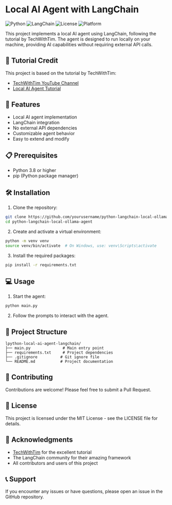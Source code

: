 # Local AI Agent with LangChain

![Python](https://img.shields.io/badge/python-3.8+-blue.svg)
![LangChain](https://img.shields.io/badge/LangChain-0.1.0-orange.svg)
![License](https://img.shields.io/badge/license-MIT-green.svg)
![Platform](https://img.shields.io/badge/platform-macOS%20|%20Windows%20|%20Linux-lightgrey.svg)

This project implements a local AI agent using LangChain, following the tutorial by TechWithTim. The agent is designed to run locally on your machine, providing AI capabilities without requiring external API calls.

## 🎥 Tutorial Credit

This project is based on the tutorial by TechWithTim:
- [TechWithTim YouTube Channel](https://www.youtube.com/@TechWithTim)
- [Local AI Agent Tutorial](https://www.youtube.com/watch?v=E4l91XKQSgw)

## 🚀 Features

- Local AI agent implementation
- LangChain integration
- No external API dependencies
- Customizable agent behavior
- Easy to extend and modify

## 📋 Prerequisites

- Python 3.8 or higher
- pip (Python package manager)

## 🛠️ Installation

1. Clone the repository:
```bash
git clone https://github.com/yourusername/python-langchain-local-ollama-agent.git
cd python-langchain-local-ollama-agent
```

2. Create and activate a virtual environment:
```bash
python -m venv venv
source venv/bin/activate  # On Windows, use: venv\Scripts\activate
```

3. Install the required packages:
```bash
pip install -r requirements.txt
```

## 💻 Usage

1. Start the agent:
```bash
python main.py
```

2. Follow the prompts to interact with the agent.

## 📁 Project Structure

```
lpython-local-ai-agent-langchain/
├── main.py              # Main entry point
├── requirements.txt     # Project dependencies
├── .gitignore          # Git ignore file
└── README.md           # Project documentation
```

## 🤝 Contributing

Contributions are welcome! Please feel free to submit a Pull Request.

## 📝 License

This project is licensed under the MIT License - see the LICENSE file for details.

## 🙏 Acknowledgments

- [TechWithTim](https://www.youtube.com/@TechWithTim) for the excellent tutorial
- The LangChain community for their amazing framework
- All contributors and users of this project

## 📞 Support

If you encounter any issues or have questions, please open an issue in the GitHub repository. 
